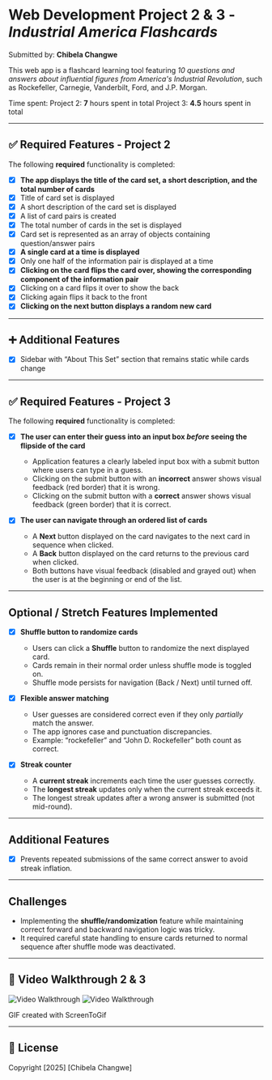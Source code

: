 # Web Development Project 2 & 3 - _Industrial America Flashcards_

Submitted by: **Chibela Changwe**

This web app is a flashcard learning tool featuring _10 questions and answers about influential figures from America's Industrial Revolution_, such as Rockefeller, Carnegie, Vanderbilt, Ford, and J.P. Morgan.

Time spent:
Project 2: **7** hours spent in total
Project 3: **4.5** hours spent in total

---

## ✅ Required Features - Project 2

The following **required** functionality is completed:

- [x] **The app displays the title of the card set, a short description, and the total number of cards**
- [x] Title of card set is displayed
- [x] A short description of the card set is displayed
- [x] A list of card pairs is created
- [x] The total number of cards in the set is displayed
- [x] Card set is represented as an array of objects containing question/answer pairs
- [x] **A single card at a time is displayed**
- [x] Only one half of the information pair is displayed at a time
- [x] **Clicking on the card flips the card over, showing the corresponding component of the information pair**
- [x] Clicking on a card flips it over to show the back
- [x] Clicking again flips it back to the front
- [x] **Clicking on the next button displays a random new card**

---

## ➕ Additional Features

- [x] Sidebar with “About This Set” section that remains static while cards change

---

## ✅ Required Features - Project 3

The following **required** functionality is completed:

- [x] **The user can enter their guess into an input box _before_ seeing the flipside of the card**

  - Application features a clearly labeled input box with a submit button where users can type in a guess.
  - Clicking on the submit button with an **incorrect** answer shows visual feedback (red border) that it is wrong.
  - Clicking on the submit button with a **correct** answer shows visual feedback (green border) that it is correct.

- [x] **The user can navigate through an ordered list of cards**
  - A **Next** button displayed on the card navigates to the next card in sequence when clicked.
  - A **Back** button displayed on the card returns to the previous card when clicked.
  - Both buttons have visual feedback (disabled and grayed out) when the user is at the beginning or end of the list.

---

## Optional / Stretch Features Implemented

- [x] **Shuffle button to randomize cards**

  - Users can click a **Shuffle** button to randomize the next displayed card.
  - Cards remain in their normal order unless shuffle mode is toggled on.
  - Shuffle mode persists for navigation (Back / Next) until turned off.

- [x] **Flexible answer matching**

  - User guesses are considered correct even if they only _partially_ match the answer.
  - The app ignores case and punctuation discrepancies.
  - Example: “rockefeller” and “John D. Rockefeller” both count as correct.

- [x] **Streak counter**
  - A **current streak** increments each time the user guesses correctly.
  - The **longest streak** updates only when the current streak exceeds it.
  - The longest streak updates after a wrong answer is submitted (not mid-round).

---

## Additional Features

- [x] Prevents repeated submissions of the same correct answer to avoid streak inflation.

---

## Challenges

- Implementing the **shuffle/randomization** feature while maintaining correct forward and backward navigation logic was tricky.
- It required careful state handling to ensure cards returned to normal sequence after shuffle mode was deactivated.

---

## 🎥 Video Walkthrough 2 & 3

<img src='https://raw.githubusercontent.com//Chibela/FlashcardsApp_web102/main/public/walkthrough2.gif' title='Video Walkthrough' width='' alt='Video Walkthrough' />

<img src='https://raw.githubusercontent.com//Chibela/FlashcardsApp_web102/main/public/walkthrough3.gif' title='Video Walkthrough' width='' alt='Video Walkthrough' />

GIF created with ScreenToGif

---

## 📄 License

Copyright [2025] [Chibela Changwe]
